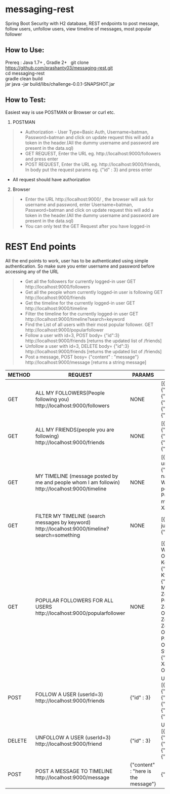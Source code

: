 # messaging-rest  
Spring Boot Security with H2 database, REST endpoints to post message, follow users, unfollow users, view timeline of messages, most popular follower 

## How to Use:  
Prereq : Java 1.7+ , Gradle 2+  
git clone https://github.com/prashanty03/messaging-rest.git  
cd messaging-rest  
gradle clean build  
jar java -jar build/libs/challenge-0.0.1-SNAPSHOT.jar  

## How to Test:
Easiest way is use POSTMAN or Browser or curl etc.
1. POSTMAN  
  > * Authorization - User Type=Basic Auth, Username=batman, Password=batman and click on update request this will add a token in the header.(All the dummy username and password are present in the data.sql)
  > * GET REQUEST, Enter the URL eg. http://localhost:9000/followers and press enter  
  > * POST REQUEST, Enter the URL eg. http://localhost:9000/friends, In body put the request params eg. {"id" : 3} and press enter  
  * All request should have authorization  
  
2. Browser
  > * Enter the URL http://localhost:9000/ , the browser will ask for username and password, enter Username=batman, Password=batman and click on update request this will add a token in the header.(All the dummy username and password are present in the data.sql)  
  > * You can only test the GET Request after you have logged-in
  

# REST End points
All the end points to work, user has to be authenticated using simple authentication. So make sure you enter username and password before accessing any of the URL

> * Get all the followers for currently logged-in user GET http://localhost:9000/followers  
> * Get all the people whom currently logged-in user is following GET http://localhost:9000/friends  
> * Get the timeline for the currently logged-in user  GET http://localhost:9000/timeline  
> * Filter the timeline for the currently logged-in user GET http://localhost:9000/timeline?search=keyword  
> * Find the List of all users with their most popular follower. GET http://localhost:9000/popularfollower  
> * Follow a user with id=3, POST body= {"id":3} http://localhost:9000/friends [returns the updated list of /friends]  
> * Unfollow a user with id=3, DELETE body= {"id":3} http://localhost:9000/friends [returns the updated list of /friends]  
> * Post a message, POST bosy= {"content" : "message"} http://localhost:9000/message [returns a string message]  




METHOD    |REQUEST                               |PARAMS                 | RESPONSE                                      |
----------|--------------------------------------|-----------------------|------------------------------------------------
GET | ALL MY FOLLOWERS(People following you)  http://localhost:9000/followers | NONE                      | [{"id":10,"handle":"profx","name":"Charles Xavier"},{"id":8,"handle":"spiderman","name":"Peter Parker"},{"id":5,"handle":"alfred","name":"Alfred Pennyworth"},{"id":3,"handle":"catwoman","name":"Selina Kyle"},{"id":6,"handle":"dococ","name":"Otto Octavius"},{"id":9,"handle":"ironman","name":"Tony Stark"}] |  
GET | ALL MY FRIENDS(people you are following)  http://localhost:9000/friends | NONE | [{"id":8,"handle":"spiderman","name":"Peter Parker"},{"id":10,"handle":"profx","name":"Charles Xavier"},{"id":5,"handle":"alfred","name":"Alfred Pennyworth"},{"id":4,"handle":"daredevil","name":"Matt Murdock"},{"id":2,"handle":"superman","name":"Clark Kent"}]|
GET | MY TIMELINE (message posted by me and people whom I am followin)  http://localhost:9000/timeline | NONE |[{"content":"Cras convallis convallis dolor. Quisque tincidunt pede ac urna. Ut","user":{"id":2,"handle":"superman","name":"Clark Kent"}},{"content":"sociis natoque penatibus et magnis dis parturient montes, nascetur ridiculus","user":{"id":1,"handle":"batman","name":"Bruce Wayne"}},{"content":"cubilia Curae; Donec tincidunt. Donec vitae erat vel pede blandit","user":{"id":5,"handle":"alfred","name":"Alfred Pennyworth"}},{"content":"libero. Proin sed turpis nec mauris blandit mattis. Cras eget","user":{"id":10,"handle":"profx","name":"Charles Xavier"}}] |
GET | FILTER MY TIMELINE (search messages by keyword) http://localhost:9000/timeline?search=something | NONE | [{"content":"Some men aren't looking for something logical, some men just want to watch the world burn.","user":{"id":5,"handle":"alfred","name":"Alfred Pennyworth"}}]|
GET | POPULAR FOLLOWERS FOR ALL USERS http://localhost:9000/popularfollower | NONE | [{"id":1,"handle":"batman","name":"Bruce Wayne","followerId":6,"followerHandle":"dococ","followerName":"Otto Octavius"},{"id":2,"handle":"superman","name":"Clark Kent","followerId":7,"followerHandle":"zod","followerName":"Dru-Zod"},{"id":3,"handle":"catwoman","name":"Selina Kyle","followerId":7,"followerHandle":"zod","followerName":"Dru-Zod"},{"id":4,"handle":"daredevil","name":"Matt Murdock","followerId":7,"followerHandle":"zod","followerName":"Dru-Zod"},{"id":5,"handle":"alfred","name":"Alfred Pennyworth","followerId":7,"followerHandle":"zod","followerName":"Dru-Zod"},{"id":6,"handle":"dococ","name":"Otto Octavius","followerId":7,"followerHandle":"zod","followerName":"Dru-Zod"},{"id":7,"handle":"zod","name":"Dru-Zod","followerId":6,"followerHandle":"dococ","followerName":"Otto Octavius"},{"id":8,"handle":"spiderman","name":"Peter Parker","followerId":6,"followerHandle":"dococ","followerName":"Otto Octavius"},{"id":9,"handle":"ironman","name":"Tony Stark","followerId":7,"followerHandle":"zod","followerName":"Dru-Zod"},{"id":10,"handle":"profx","name":"Charles Xavier","followerId":6,"followerHandle":"dococ","followerName":"Otto Octavius"}]|
POST | FOLLOW A USER (userId=3) http://localhost:9000/friends | {"id" : 3} | Updated List of Users(includes the new entry)[{"id":8,"handle":"spiderman","name":"Peter Parker"},{"id":10,"handle":"profx","name":"Charles Xavier"},{"id":5,"handle":"alfred","name":"Alfred Pennyworth"},{"id":4,"handle":"daredevil","name":"Matt Murdock"},{"id":2,"handle":"superman","name":"Clark Kent"},{"id":3,"handle":"catwoman","name":"Selina Kyle"}] |
DELETE | UNFOLLOW A USER (userId=3) http://localhost:9000/friend | {"id" : 3} | Updated List of Users(removes the userId passed) [{"id":8,"handle":"spiderman","name":"Peter Parker"},{"id":10,"handle":"profx","name":"Charles Xavier"},{"id":5,"handle":"alfred","name":"Alfred Pennyworth"},{"id":4,"handle":"daredevil","name":"Matt Murdock"},{"id":2,"handle":"superman","name":"Clark Kent"}]|
POST | POST A MESSAGE TO TIMELINE http://localhost:9000/message | {"content" : "here is the message"} | {"httpCode":"200","message":"Message posted to your timeline"}
